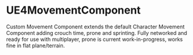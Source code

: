 # UE4MovementComponent
Custom Movement Component extends the default Character Movement Component adding crouch time, prone and sprinting.
Fully networked and ready for use with multiplayer, prone is current work-in-progress, works fine in flat plane/terrain.
